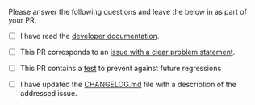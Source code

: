 Please answer the following questions and leave the below in as part of your PR.

- [ ] I have read the [developer documentation](https://github.com/borkdude/grasp/blob/master/doc/dev.md).

- [ ] This PR corresponds to an [issue with a clear problem statement](https://github.com/borkdude/grasp/blob/master/doc/dev.md#start-with-an-issue-before-writing-code).

- [ ] This PR contains a [test](https://github.com/borkdude/grasp/blob/master/doc/dev.md#tests) to prevent against future regressions

- [ ] I have updated the [CHANGELOG.md](https://github.com/borkdude/grasp/blob/master/CHANGELOG.md) file with a description of the addressed issue.
